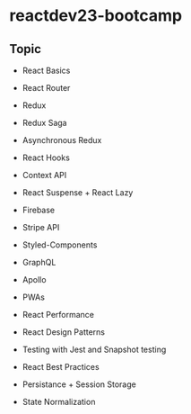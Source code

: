 # reactdev23-bootcamp


## Topic 

- React Basics

- React Router

- Redux

- Redux Saga

- Asynchronous Redux

- React Hooks

- Context API

- React Suspense + React Lazy

- Firebase

- Stripe API

- Styled-Components

- GraphQL

- Apollo

- PWAs

- React Performance

- React Design Patterns

- Testing with Jest and Snapshot testing

- React Best Practices

- Persistance + Session Storage

- State Normalization
